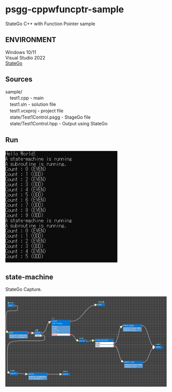 # psgg-cppwfuncptr-sample
StateGo C++ with Function Pointer sample

## ENVIRONMENT

Windows 10/11  <br>
Visual Studio 2022 <br>
[StateGo](https://statego.programanic.com/index-e.html)

## Sources
<p>
sample/ <br>
　test1.cpp - main <br>
　test1.sln - solution file  <br>
　test1.vcxproj - project file  <br>
　state/Test1Control.psgg - StageGo file   <br>
　state/Test1Control.hpp  - Output using StateGo   <br> 
</p>

## Run

![](https://github.com/NNNIC/psgg-cppwfuncptr-sample/blob/main/wiki/run.png)

 
## state-machine
StateGo Capture.

![](https://github.com/NNNIC/psgg-cppwfuncptr-sample/blob/main/wiki/state.png)
